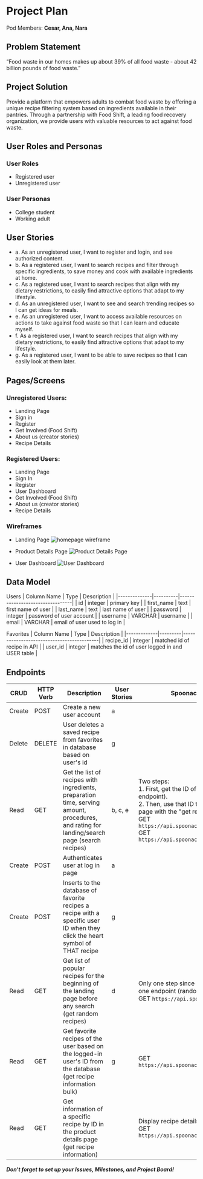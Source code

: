 # Project Plan

Pod Members: **Cesar, Ana, Nara**

## Problem Statement

 “Food waste in our homes makes up about 39% of all food waste - about 42 billion pounds of food waste.”
 
## Project Solution

Provide a  platform that empowers adults to combat food waste by offering a unique recipe filtering system based on ingredients available in their pantries. Through a partnership with Food Shift, a leading food recovery organization, we provide users with valuable resources to act against food waste.


## User Roles and Personas

### User Roles
- Registered user
- Unregistered user

### User Personas
- College student
- Working adult

## User Stories

-  a. As an unregistered user, I want to register and login, and see authorized content.
-  b. As a registered user, I want to search recipes and filter through specific ingredients, to save money and cook with available ingredients at home.
-  c. As a registered user, I want to search recipes that align with my dietary restrictions, to easily find attractive options that adapt to my lifestyle.
-  d. As an unregistered user, I want to see and search trending recipes so I can get ideas for meals.
-  e. As an unregistered user, I want to access available resources on actions to take against food waste so that I can learn and educate myself.
-  f. As a registered user, I want to search recipes that align with my dietary restrictions, to easily find attractive options that adapt to my lifestyle.
-  g. As a registered user, I want to be able to save recipes so that I can easily look at them later.

## Pages/Screens

### Unregistered Users:
- Landing Page
- Sign in
- Register
- Get Involved (Food Shift)
- About us (creator stories)
- Recipe Details 

### Registered Users:
- Landing Page
- Sign In
- Register
- User Dashboard
- Get Involved (Food Shift)
- About us (creator stories)
- Recipe Details 

### Wireframes 

- Landing Page
![homepage wireframe](./wireframe_img/Screenshot%202023-07-13%20at%203.33.33%20PM.png)

- Product Details Page
![Product Details Page](./wireframe_img/Screenshot%202023-07-13%20at%203.36.08%20PM.png)

- User Dashboard
![User Dashboard](./wireframe_img/Screenshot%202023-07-13%20at%203.33.53%20PM.png)

## Data Model

Users
| Column Name  | Type     | Description                     |
|--------------|----------|---------------------------------|
| id           | integer  | primary key                     |
| first_name   | text     | first name of user              |
| last_name    | text     | last name of user               |
| password     | integer  | password of user account        |
| username     | VARCHAR  | username                        |
| email        | VARCHAR  | email of user used to log in    |

Favorites
| Column Name | Type    | Description                               |
|-------------|---------|-------------------------------------------|
| recipe_id   | integer | matched id of recipe in API                |
| user_id     | integer | matches the id of user logged in and USER table |





## Endpoints

| CRUD   | HTTP Verb | Description                                                         | User Stories  | Spoonacular API Documentation                                                    |
|--------|-----------|---------------------------------------------------------------------|---------------|----------------------------------------------------------------------------------|
| Create | POST      | Create a new user account                                           | a             |                                                                                  |
| Delete | DELETE    | User deletes a saved recipe from favorites in database based on user's id | g           |                                                                                  |
| Read   | GET       | Get the list of recipes with ingredients, preparation time, serving amount, procedures, and rating for landing/search page (search recipes) | b, c, e | Two steps:<br>1. First, get the ID of searched recipes (search recipes endpoint).<br>2. Then, use that ID to display the cards on the landing page with the "get recipe information bulk" endpoint.<br>GET `https://api.spoonacular.com/recipes/complexSearch`<br>GET `https://api.spoonacular.com/recipes/informationBulk` |
| Create | POST      | Authenticates user at log in page                                  | a             |                                                                                  |
| Create | POST      | Inserts to the database of favorite recipes a recipe with a specific user ID when they click the heart symbol of THAT recipe | g |                                                                                  |
| Read   | GET       | Get list of popular recipes for the beginning of the landing page before any search (get random recipes) | d | Only one step since information comes directly from one endpoint (random).<br>GET `https://api.spoonacular.com/recipes/random` |
| Read   | GET       | Get favorite recipes of the user based on the logged-in user's ID from the database (get recipe information bulk) | g | GET `https://api.spoonacular.com/recipes/informationBulk` |
| Read   | GET       | Get information of a specific recipe by ID in the product details page (get recipe information) |               | Display recipe details page<br>GET `https://api.spoonacular.com/recipes/{id}/information` |

***Don't forget to set up your Issues, Milestones, and Project Board!***
